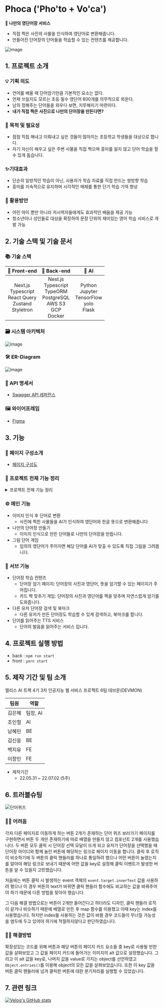 # **Phoca ('Pho'to + Vo'ca')**

**📝 나만의 영단어장 서비스**

- 직접 찍은 사진의 사물을 인식하여 영단어로 변환해줍니다.
- 만들어진 단어장의 단어들을 학습할 수 있는 컨텐츠를 제공합니다.

![image](https://user-images.githubusercontent.com/59808674/176880303-1b710483-03c5-4314-b2ee-271d6a02471a.png)    

## 1. 프로젝트 소개

### 💡 기획 의도
- 언어를 배울 때 단어암기만큼 기본적인 요소는 없다.
- 언제 쓰일지도 모르는 초등 필수 영단어 800개를 의무적으로 외운다.
- 남의 정해주는 단어들을 외우다 보면, 지루해지기 마련이다.
- **내가 직접 찍은 사진으로 나만의 단어장을 만든다면?**

### 📍 목적 및 필요성
- 점점 직접 해내고 이뤄내고 싶은 것들이 많아지는 초등학교 학생들을 대상으로 합니다.
- 자기 자신이 배우고 싶은 주변 사물을 직접 찍으며 흥미를 잃지 않고 단어 학습을 할수 있게 돕습니다.

### ✨기대효과
- 단순히 일방적인 학습이 아닌, 사용자가 학습 자료를 직접 만드는 쌍방향 학습
- 흥미를 지속적으로 유지하며 시각적인 매체를 통한 단기 학습 기억 향상

### 🎈 활용방안
- 어린 아이 뿐만 아니라 저시력자들에게도 효과적인 배움을 제공 가능
- 청소년이나 성인들로 대상을 확장하여 문장 단위의 재미있는 영어 학습 서비스로 개발 가능

## 2. 기술 스택 및 기술 문서

### 📚 기술 스택
| 📕 Front-end | 📘 Back-end | 📗 AI |
| :---: | :---: | :---: |
|Next.js<br />Typescript<br />React Query<br />Zustand<br />Styletron<br />|Nest.js<br />Typescript<br />TypeORM<br />PostgreSQL<br />AWS S3<br />GCP<br />Docker<br />|Python<br />Jupyter<br />TensorFlow<br />yolo<br />Flask<br />|

### 🗃 시스템 아키텍처
![image](https://user-images.githubusercontent.com/59808674/176872369-f3cee8a6-fa93-4064-a4aa-b838eccd7b4c.png)  

### 🛠 ER-Diagram
![image](https://user-images.githubusercontent.com/59808674/176872435-04b84c54-7552-4814-9825-e51f71d738c7.png)  

### 📃 API 명세서
- [Swagger API 레퍼런스](https://app.swaggerhub.com/apis/PHOCAHELP/phoca-api-docs/1.0)

### 🖼 와이어프레임
- [Figma](https://www.figma.com/file/L48aThyqqlQRMsaaUQqMXa/DEVMON)

## 3. 기능

### 👀 페이지 구성소개
- [페이지 구성도](https://drive.google.com/file/d/121NNffACg7e6RqwkMQBOxWQ3kALRPMyM/view?usp=sharing)

### 💬 프로젝트 전체 기능 정리

<details>
<summary>프로젝트 전체 기능 정리</summary>
<div markdown="1">

#### [ 메인 페이지 ] : `FE 이창민`
- 각 페이지로 이동하는 버튼
- 단어장 보러가기 / 단어 퀴즈 보러가기 버튼 클릭 시 로그인 요청 모달 띄움  
  (제한 : 로그인 안 했을 때)


#### [ 학습 가이드 페이지 ] : `FE 이창민`
- 각 기능 소개  
  (단어장 만들기, 단어장 보러가기, 그림퀴즈 하러가기, 단어퀴즈 하러가기)


#### [ 단어장 만들기 ] :`FE 백지유`, `BE 김신웅`, `AI 김은혜`
- `/word/upload` 페이지
   - 이미지 파일 첨부/드랍 가능
   - 단어를 인식할 사진을 넣으면 넣은 사진을 보여줌
   - 사진을 첨부해 사진 보내기 버튼 클릭 시 결과화면인 `/word/result`로 이동
   - 인식할 수 없는 사진일 경우 '등록할 수 없는 이미지입니다.' 라는 에러 메세지를 유저에게 보여줌  
     (이후 새로고침으로 다시 사진을 등록할 수 있게 함)
- `/word/result/[id]` 페이지
   - AI가 인식한 영어 단어 확인 가능  
     (정확도가 제일 큰 단어 기준)
   - tts 버튼 클릭 시 단어의 발음 확인 가능
   - 편집 아이콘 버튼 클릭 시 영어단어, 뜻 수정 가능    
     (체크리스트로 후보 단어 제공 또는 직접 작성 가능)
   - 단어장 저장하기 버튼 클릭 시 로그인 요청 모달 띄움  
     (로그인 안 했을 때, 이동하기 클릭 시 로그인으로 이동 후 로그인 하면 다시 결과 페이지로 이동 가능)
   - 단어장 저장하기 버튼 클릭 시 단어장 목록 선택 가능
   - 단어장 목록 선택 모달에서 단어장 추가 가능  
     (이름, 공개 여부)
   - 단어장 목록 선택 모달에서 단어장 선택 후 저장하면 단어장에 단어가 저장됨


#### [ 마이페이지 ] : `FE 이창민`, `BE 남혜민`
- 회원 정보 확인 가능  
  (사진, 이름, 이메일, 코멘트, 내 단어장 개수, 북마크한 단어장 개수)
- 단어장 둘러보기 버튼 클릭 시 다른 사람의 공개된 단어장을 확인할 수 있는 `/network`로 이동
- 내 단어장 바로가기 버튼 클릭 시 내 단어장/북마크한 단어장을 확인할 수 있는 `/vocabulary`로 이동
- 회원 정보 수정하기 버튼 클릭 시 회원 정보 수정 가능  
  (사진, 이름, 코멘트)
- 회원 정보 수정하기 모달에서 비밀번호 변경 버튼 클릭 시 비밀번호 변경 가능
- 회원 정보 수정하기 모달에서 회원 탈퇴 버튼 클릭 시 회원 탈퇴 가능  
  (이때 확인 모달을 띄워 회원 탈퇴 여부를 한 번 더 물음 => 실수 방지)
- 회원 정보 수정 후 수정 완료 버튼 클릭 시 수정된 회원 정보가 저장됨


#### [ 네트워크 페이지 ] : `FE 이창민`, `BE 김신웅`
- 다른 사람의 공개된 단어장 목록 확인 가능
- 하트 버튼 클릭 시 다른 사람의 단어장을 북마크에 저장 가능
- 단어장 카드 클릭 시 단어장의 저장된 단어를 확인할 수 있는 `/vocabulary/[id]`로 이동


#### [ 내 단어장/북마크 단어장 페이지 ] : `FE 이창민`, `BE 김신웅`
- 내 단어장 페이지
   - 내 단어장 확인 가능
   - 공개 여부 버튼 클릭 시 공개 여부 전환 가능  
     (지구본 - public, 자물쇠 - private)
   - 편집 버튼 클릭 시 단어장 이름 변경, 단어장 삭제 가능
   - 단어장 카드 클릭 시 단어장의 저장된 단어를 확인할 수 있는 `/vocabulary/[id]`로 이동
- 북마크 단어장 페이지
   - 페이지 상단의 스위치 버튼 클릭 시 내 단어장 <-> 북마크 단어장 전환 가능
   - 하트 버튼 클릭 시 북마크 해제 가능
   - 단어장 카드 클릭 시 단어장의 저장된 단어를 확인할 수 있는 `/vocabulary/[id]`로 이동


#### [ 단어 페이지 ] : `FE 백지유`, `BE 김신웅`
- 단어장에 저장된 단어의 정보 확인 가능  
   (사진, 영어단어, 한글 뜻)
- tts 버튼 클릭 시 단어의 발음 확인 가능
- 편집 아이콘 버튼 클릭 시 영어 단어, 한글 뜻 수정 가능
- 휴지통 아이콘 버튼 클릭 시 단어 삭제 가능  
  (이때 확인 모달을 띄워 단어 삭제 여부를 한 번 더 물음 => 실수 방지)


#### [ 그림 퀴즈 하러가기 페이지 ] : `FE 백지유`, `BE 김신웅`, `AI 조인철`
- 그림으로 그릴 영어 단어 확인 가능
- 문제로 주어진 단어를 보고 캔버스에 그림 그리기 가능
- 모두 지우기 버튼 클릭 시 캔버스에 그린 그림 초기화 가능
- 제출하기 버튼 클릭 시 그린 그림과 AI가 인식한 결과 비교해 결과 모달 띄움
  (문제로 주어진 단어와 뜻, AI가 예측한 단어 확인 가능)


#### [ 단어 퀴즈 하러가기 페이지 ] : `FE 백지유`, `BE 김신웅`
- 단어 퀴즈 페이지 안내 카드
- 단어 짝 맞추기 게임 버튼, 단어장 외우기 버튼 클릭 시 단어장 선택 모달 창을 띄움
- 단어 짝 맞추기 게임 버튼 클릭, 단어장 선택 후 게임을 할 수 있는 `/wordQuiz/game/[id]`로 이동  
 (제한 : 단어장에 저장된 단어가 8개 이상일 때 가능)
- 단어장 외우기 버튼 클릭, 단어장 선택 후 단어를 외울 수 있는 `/wordQuiz/voca/[id]`로 이동  
 (제한 : 단어장에 저장된 단어가 1개 이상일 때 가능)


#### [ 단어 짝 맞추기 게임 페이지 ] : `FE 이창민`, `BE 김신웅`
- 단어장의 단어들로 짝 맞추기 게임 가능
- 게임 종료 후 홈으로 버튼 클릭 시 메인 페이지인 `/`로 이동
- 게임 종료 후 다시 할래요 버튼 클릭 시 단어 퀴즈 하러가기 페이지인 `/wordQuiz`로 이동


#### [ 단어장 외우기 페이지 ] : `FE 백지유`, `BE 김신웅`
- 단어장의 영어 단어들을 하나씩 확인 가능
- tts 버튼 클릭 시 단어의 발음 확인 가능
- 단어 카드 클릭 시 한글 뜻 확인 가능
  (다시 한 번 더 클릭하면 한글 뜻 숨기기 가능)
- 단어 카드 아래 세모 버튼 클릭 시 이전 단어, 다음 단어 이동 가능


#### [ 로그인 / 회원가입 페이지 ] : `FE 백지유`, `BE 남혜민`
- 회원가입 페이지
   - 이메일, 이름, 비밀번호, 비밀번호 확인 입력 후 회원가입 가능
   - 상단의 pocha 로고를 눌러 메인 페이지인 `/`로 이동 가능
- 로그인 페이지
   - 이메일, 비밀번호 입력 후 로그인 가능
   - 상단의 pocha 로고를 눌러 메인 페이지인 `/`로 이동 가능
   - 회원가입 버튼 클릭 시 회원가입 페이지인 `/register`로 이동
   - 비밀번호 찾기 버튼 클릭 시 임시 비밀번호 발급 모달 띄움
   - 임시 비밀번호 발급 모달에서 회원가입 시 입력했던 이메일을 입력하면 해당 이메일로 임시 비밀번호 발급
   - kakao 로그인 가능

</div>
</details>


### ⚙ 메인 기능
- 이미지 인식 후 단어로 변환
    - 사진에 찍힌 사물들을 AI가 인식하여 영단어와 한글 뜻으로 변환해줍니다
- 나만의 단어장 만들기
    - 이미지 인식으로 만든 단어들로 나만의 단어장을 만듭니다.
- 그림 단어 게임
    - 임의의 영단어가 주어지면 해당 단어를 AI가 맞출 수 있도록 직접 그림을 그려봅니다.

### 🔧 서브 기능
- 단어장 학습 컨텐츠
    - 단어장 암기 페이지: 단어장의 사진과 영단어, 뜻을 암기할 수 있는 페이지가 주어집니다.
    - 카드 짝 맞추기 게임: 단어장의 사진과 영단어를 짝을 맞추며 자연스럽게 암기를 도와줍니다.
- 다른 유저 단어장 검색 및 북마크
    - 다른 유저가 만든 단어장도 학습할 수 있게 검색하고, 북마크를 합니다.
- 단어를 읽어주는 TTS 서비스  
    - 단어의 발음을 읽어주는 서비스 입니다.

## 4. 프로젝트 실행 방법
- back : ```npm run start```
- front : ```yarn start```

## 5. 제작 기간 및 팀 소개
엘리스 AI 트랙 4기 3차 인공지능 웹 서비스 프로젝트 6팀 데브몬(DEVMON)

| 팀원 | 역할 |
|--|--|
| 김은혜 | 팀장, AI |
| 조인철 | AI |
| 남혜민 | BE |
| 김신웅 | BE |
| 백지유 | FE |
| 이창민 | FE |

- 제작기간
   - 22.05.31 ~ 22.07.02 (5주)
   
 ## 6. 트러블슈팅
 ![단어퀴즈](https://user-images.githubusercontent.com/28249915/177251895-42d1110c-c791-439a-b9f6-4ae556938713.png)

### 🙅‍♀️ 어려움
각자 다른 페이지로 이동하게 하는 버튼 2개가 존재하는 단어 퀴즈 보러가기 페이지를 구현하면서 버튼 두 개만 존재하기에 따로 배열을 만들지 않고 컴포넌트 2개를 사용했습니다. 두 버튼 모두 클릭 시 단어장 선택 모달이 뜨게 되고 유저가 단어장을 선택했을 때 단어장 아이디와 함께 눌린 버튼에 해당하는 링크로 페이지 이동을 합니다.
클릭 후 로직이 비슷하기에 두 버튼의 클릭 핸들러를 하나로 통일하려 했으나 어떤 버튼이 눌렸는지를 알아야 해당 링크로 보내기 때문에 어떤 값을 key로 설정해 클릭 이벤트가 발생한 버튼을 알 수 있을지 고민했습니다.

처음에는 버튼 클릭 시 발생하는 event 객체의 ```event.target.innerText``` 값을 사용하려 했으나 이 경우 버튼의 text가 바뀌면 클릭 핸들러 함수에도 비교하는 값을 바꿔주어야 하기 때문에 다른 방법을 찾아야 했습니다.

그 다음 해결 방법으로는 버튼이 2개만 들어간다고 하더라도 디자인, 클릭 핸들러 로직이 같거나 비슷하기 때문에 배열로 만든 후 map 함수를 이용했고 이때  key는 index를 사용했습니다. 하지만 index를 사용하는 것은 값이 바뀔 경우 코드들이 무너질 가능성을 염두에 두고 있어야 하기에 적절하지않다고 판단하였습니다.

### 🙆‍♀️ 해결방법
확장성있는 코드를 위해 버튼과 해당 버튼의 페이지 카드 요소들 중 key로 사용될 만한 값을 살펴보았고 그 값을 페이지 카드에 들어가는 이미지의 alt 값으로 설정했습니다.
그리고 이 alt 값을 key로, 나머지 값을 value로 가지는 object를 선언하였고 ```Object.entries()```를 이용해 object의 모든 값을 살펴보았습니다.
또한 이 key 값을 버튼 클릭 핸들러에 넘겨 클릭한 버튼에 대한 분기처리를 실행할 수 있었습니다.

## 7. 관련 링크
[![Velog's GitHub stats](https://velog-readme-stats.vercel.app/api?name=rnrn99&slug=Project-Phoca-프로젝트-정리)](https://velog.io/@rnrn99/Project-Phoca-%ED%94%84%EB%A1%9C%EC%A0%9D%ED%8A%B8-%EC%A0%95%EB%A6%AC)

